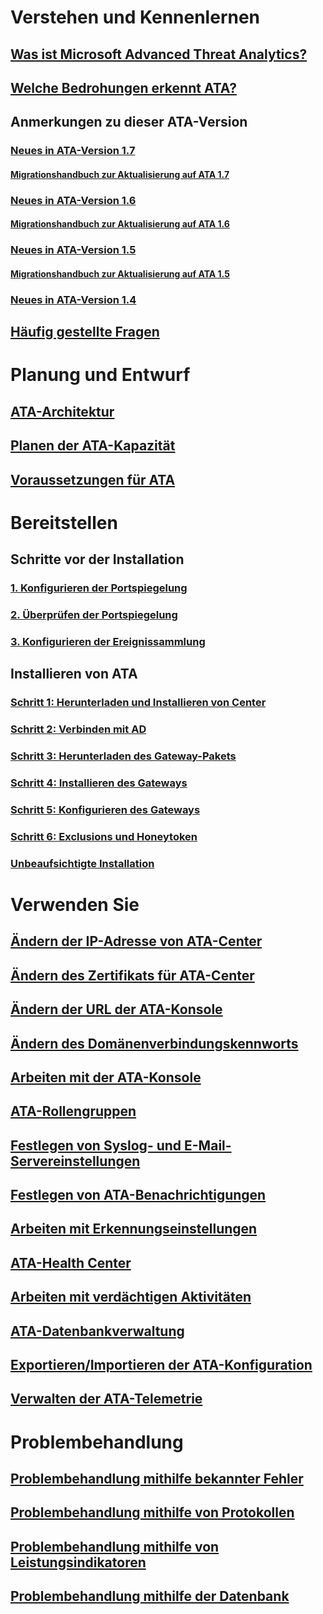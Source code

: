 # Verstehen und Kennenlernen
## [Was ist Microsoft Advanced Threat Analytics?](/advanced-threat-analytics/understand-explore/what-is-ata)
## [Welche Bedrohungen erkennt ATA?](/advanced-threat-analytics/understand-explore/ata-threats)
## Anmerkungen zu dieser ATA-Version
### [Neues in ATA-Version 1.7](/advanced-threat-analytics/understand-explore/whats-new-version-1.7)
#### [Migrationshandbuch zur Aktualisierung auf ATA 1.7](/advanced-threat-analytics/understand-explore/ata-update-1.7-migration-guide)
### [Neues in ATA-Version 1.6](/advanced-threat-analytics/understand-explore/whats-new-version-1.6)
#### [Migrationshandbuch zur Aktualisierung auf ATA 1.6](/advanced-threat-analytics/understand-explore/ata-update-1.6-migration-guide)
### [Neues in ATA-Version 1.5](/advanced-threat-analytics/understand-explore/whats-new-version-1.5)
#### [Migrationshandbuch zur Aktualisierung auf ATA 1.5](/advanced-threat-analytics/understand-explore/ata-update-1.5-migration-guide)
### [Neues in ATA-Version 1.4](/advanced-threat-analytics/understand-explore/whats-new-version-1.4)
## [Häufig gestellte Fragen](/advanced-threat-analytics/understand-explore/ata-technical-faq)
# Planung und Entwurf
## [ATA-Architektur](ata-architecture.md)
## [Planen der ATA-Kapazität](ata-capacity-planning.md)
## [Voraussetzungen für ATA](ata-prerequisites.md)
# Bereitstellen
## Schritte vor der Installation
### [1. Konfigurieren der Portspiegelung](/advanced-threat-analytics/deploy-use/configure-port-mirroring)
### [2. Überprüfen der Portspiegelung](/advanced-threat-analytics/deploy-use/validate-port-mirroring)
### [3. Konfigurieren der Ereignissammlung](/advanced-threat-analytics/deploy-use/configure-event-collection)
## Installieren von ATA
### [Schritt 1: Herunterladen und Installieren von Center](/advanced-threat-analytics/deploy-use/install-ata-step1)
### [Schritt 2: Verbinden mit AD](/advanced-threat-analytics/deploy-use/install-ata-step2)
### [Schritt 3: Herunterladen des Gateway-Pakets](/advanced-threat-analytics/deploy-use/install-ata-step3)
### [Schritt 4: Installieren des Gateways](/advanced-threat-analytics/deploy-use/install-ata-step4)
### [Schritt 5: Konfigurieren des Gateways](/advanced-threat-analytics/deploy-use/install-ata-step5)
### [Schritt 6: Exclusions und Honeytoken](/advanced-threat-analytics/deploy-use/install-ata-step6)
### [Unbeaufsichtigte Installation](/advanced-threat-analytics/deploy-use/ata-silent-installation)
# Verwenden Sie
## [Ändern der IP-Adresse von ATA-Center](/advanced-threat-analytics/deploy-use/modifying-ata-config-centerip)
## [Ändern des Zertifikats für ATA-Center](/advanced-threat-analytics/deploy-use/modifying-ata-config-centercert)
## [Ändern der URL der ATA-Konsole](/advanced-threat-analytics/deploy-use/modifying-ata-config-consoleurl)
## [Ändern des Domänenverbindungskennworts](/advanced-threat-analytics/deploy-use/modifying-ata-config-dcpassword)
## [Arbeiten mit der ATA-Konsole](/advanced-threat-analytics/deploy-use/working-with-ata-console)
## [ATA-Rollengruppen](/advanced-threat-analytics/deploy-use/ata-role-groups)
## [Festlegen von Syslog- und E-Mail-Servereinstellungen](/advanced-threat-analytics/deploy-use/setting-syslog-email-server-settings)
## [Festlegen von ATA-Benachrichtigungen](/advanced-threat-analytics/deploy-use/setting-ata-alerts)
## [Arbeiten mit Erkennungseinstellungen](/advanced-threat-analytics/deploy-use/working-with-detection-settings)
## [ATA-Health Center](/advanced-threat-analytics/deploy-use/ata-health-center)
## [Arbeiten mit verdächtigen Aktivitäten](/advanced-threat-analytics/deploy-use/working-with-suspicious-activities)
## [ATA-Datenbankverwaltung](/advanced-threat-analytics/deploy-use/ata-database-management)
## [Exportieren/Importieren der ATA-Konfiguration](/advanced-threat-analytics/deploy-use/ata-configuration-file)
## [Verwalten der ATA-Telemetrie](/advanced-threat-analytics/deploy-use/manage-telemetry-settings)
# Problembehandlung
## [Problembehandlung mithilfe bekannter Fehler](/advanced-threat-analytics/troubleshoot/troubleshooting-ata-known-errors)
## [Problembehandlung mithilfe von Protokollen](/advanced-threat-analytics/troubleshoot/troubleshooting-ata-using-logs)
## [Problembehandlung mithilfe von Leistungsindikatoren](/advanced-threat-analytics/troubleshoot/troubleshooting-ata-using-perf-counters)
## [Problembehandlung mithilfe der Datenbank](/advanced-threat-analytics/troubleshoot/troubleshooting-ata-using-ata-database)



<!--HONumber=Feb17_HO1-->


